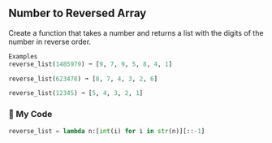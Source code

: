 ## Number to Reversed Array

Create a function that takes a number and returns a list with the digits of the number in reverse order.
```python
Examples
reverse_list(1485979) ➞ [9, 7, 9, 5, 8, 4, 1]

reverse_list(623478) ➞ [8, 7, 4, 3, 2, 6]

reverse_list(12345) ➞ [5, 4, 3, 2, 1]
```
### :snake: My Code
```python
reverse_list = lambda n:[int(i) for i in str(n)][::-1]
```
